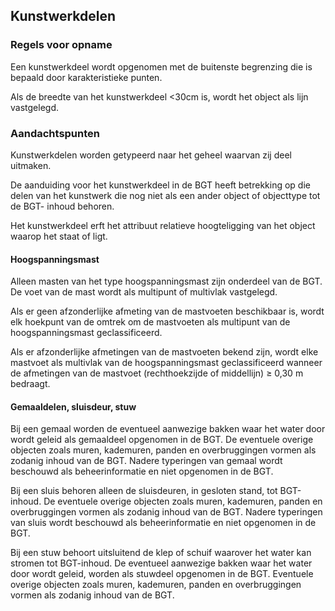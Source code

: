 Kunstwerkdelen
--------------

### Regels voor opname

Een kunstwerkdeel wordt opgenomen met de buitenste begrenzing die is bepaald
door karakteristieke punten.

Als de breedte van het kunstwerkdeel \<30cm is, wordt het object als lijn
vastgelegd.

### Aandachtspunten

Kunstwerkdelen worden getypeerd naar het geheel waarvan zij deel uitmaken.

De aanduiding voor het kunstwerkdeel in de BGT heeft betrekking op die delen van
het kunstwerk die nog niet als een ander object of objecttype tot de BGT- inhoud
behoren.

Het kunstwerkdeel erft het attribuut relatieve hoogteligging van het object
waarop het staat of ligt.

#### Hoogspanningsmast

Alleen masten van het type hoogspanningsmast zijn onderdeel van de BGT. De voet
van de mast wordt als multipunt of multivlak vastgelegd.

Als er geen afzonderlijke afmeting van de mastvoeten beschikbaar is, wordt elk
hoekpunt van de omtrek om de mastvoeten als multipunt van de hoogspanningsmast
geclassificeerd.

Als er afzonderlijke afmetingen van de mastvoeten bekend zijn, wordt elke
mastvoet als multivlak van de hoogspanningsmast geclassificeerd wanneer de
afmetingen van de mastvoet (rechthoekzijde of middellijn) ≥ 0,30 m bedraagt.

#### Gemaaldelen, sluisdeur, stuw

Bij een gemaal worden de eventueel aanwezige bakken waar het water door wordt
geleid als gemaaldeel opgenomen in de BGT. De eventuele overige objecten zoals
muren, kademuren, panden en overbruggingen vormen als zodanig inhoud van de BGT.
Nadere typeringen van gemaal wordt beschouwd als beheerinformatie en niet
opgenomen in de BGT.

Bij een sluis behoren alleen de sluisdeuren, in gesloten stand, tot BGT-inhoud.
De eventuele overige objecten zoals muren, kademuren, panden en overbruggingen
vormen als zodanig inhoud van de BGT. Nadere typeringen van sluis wordt
beschouwd als beheerinformatie en niet opgenomen in de BGT.

Bij een stuw behoort uitsluitend de klep of schuif waarover het water kan
stromen tot BGT-inhoud. De eventueel aanwezige bakken waar het water door wordt
geleid, worden als stuwdeel opgenomen in de BGT. Eventuele overige objecten
zoals muren, kademuren, panden en overbruggingen vormen als zodanig inhoud van
de BGT.
